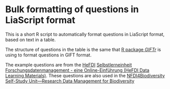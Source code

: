 # Bulk formatting of questions in LiaScript format

This is a short R script to automatically format questions in LiaScript format, based on text in a table.

The structure of questions in the table is the same that [R package *GIFTr*](https://cran.r-project.org/web/packages/GIFTr/index.html) is using to format questions in GIFT format.

The example questions are from the [HeFDI](https://www.uni-marburg.de/en/hefdi) [Selbstlerneinheit Forschungsdatenmanagement - eine Online-Einführung (HeFDI Data Learning Materials)](https://ilias.uni-marburg.de/goto.php?target=crs_1730142&client_id=UNIMR).
These questions are also used in the [NFDI4Biodiversity Self-Study Unit—Research Data Management for Biodiversity](https://ilias.uni-marburg.de/goto.php?target=pg_443261_3276691&client_id=UNIMR)
